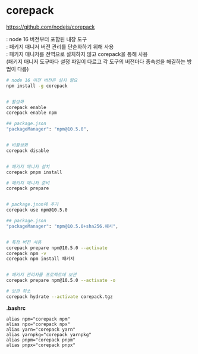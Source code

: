 # corepack
https://github.com/nodejs/corepack

: node 16 버전부터 포함된 내장 도구  
: 패키지 매니저 버전 관리를 단순화하기 위해 사용  
: 패키지 매니저를 전역으로 설치하지 않고 corepack을 통해 사용  
 (패키지 매니저 도구마다 설정 파일이 다르고 각 도구의 버전마다 종속성을 해결하는 방법이 다름)  


```bash 
# node 16 이전 버전은 설치 필요
npm install -g corepack


# 활성화 
corepack enable 
corepack enable npm 

## package.json
"packageManager": "npm@10.5.0",


# 비활성화 
corepack disable 


# 패키지 매니저 설치
corepack pnpm install

# 패키지 매니저 준비  
corepack prepare  


# package.json에 추가
corepack use npm@10.5.0

## package.json
"packageManager": "npm@10.5.0+sha256.해시",


# 특정 버전 사용  
corepack prepare npm@10.5.0 --activate 
corepack npm -v
corepack npm install 패키지


# 패키지 관리자를 프로젝트에 보관
corepack prepare npm@10.5.0 --activate -o

# 보관 취소
corepack hydrate --activate corepack.tgz
```


**.bashrc**
```
alias npm="corepack npm"
alias npx="corepack npx"
alias yarn="corepack yarn"
alias yarnpkg="corepack yarnpkg"
alias pnpm="corepack pnpm"
alias pnpx="corepack pnpx"
```